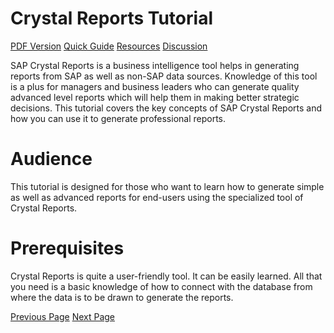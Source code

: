 # Crystal Reports Tutorial
[PDF Version](../crystal_reports/crystal_reports_pdf_version.md)
[Quick Guide](../crystal_reports/crystal_reports_quick_guide.md)
[Resources](../crystal_reports/crystal_reports_useful_resources.md)
[Discussion](../crystal_reports/crystal_reports_discussion.md)

SAP Crystal Reports is a business intelligence tool helps in generating reports from SAP as well as non-SAP data sources. Knowledge of this tool is a plus for managers and business leaders who can generate quality advanced level reports which will help them in making better strategic decisions. This tutorial covers the key concepts of SAP Crystal Reports and how you can use it to generate professional reports.

# Audience
This tutorial is designed for those who want to learn how to generate simple as well as advanced reports for end-users using the specialized tool of Crystal Reports.

# Prerequisites
Crystal Reports is quite a user-friendly tool. It can be easily learned. All that you need is a basic knowledge of how to connect with the database from where the data is to be drawn to generate the reports.


[Previous Page](../crystal_reports/index.md) [Next Page](../crystal_reports/crystal_reports_overview.md) 
